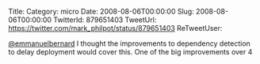 Title: 
Category: micro
Date: 2008-08-06T00:00:00
Slug: 2008-08-06T00:00:00
TwitterId: 879651403
TweetUrl: https://twitter.com/mark_philpot/status/879651403
ReTweetUser: 

[@emmanuelbernard](https://twitter.com/emmanuelbernard) I thought the improvements to dependency detection to delay deployment would cover this. One of the big improvements over 4
